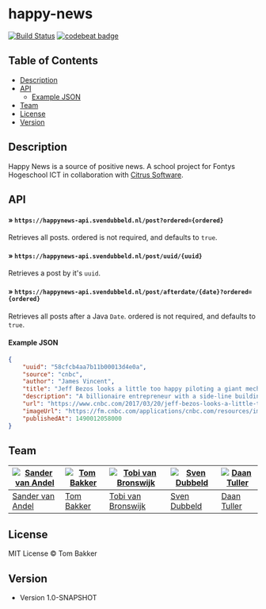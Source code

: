 # happy-news

[![Build Status](https://travis-ci.org/BakkerTom/happy-news.svg?branch=master)](https://travis-ci.org/BakkerTom/happy-news)
[![codebeat badge](https://codebeat.co/badges/503aab65-3852-4b7b-9c46-938a56e05b97)](https://codebeat.co/projects/github-com-bakkertom-happy-news-master)

## Table of Contents
* [Description](#description)
* [API](#api)
    * [Example JSON](#example-json)
* [Team](#team)
* [License](#license)
* [Version](#version)

## Description

Happy News is a source of positive news. A school project for Fontys Hogeschool ICT in collaboration with [Citrus Software](http://citrus.nl/).

## API

#### » `https://happynews-api.svendubbeld.nl/post?ordered={ordered}`

Retrieves all posts. ordered is not required, and defaults to `true`.

#### » `https://happynews-api.svendubbeld.nl/post/uuid/{uuid}`

Retrieves a post by it's `uuid`.

#### » `https://happynews-api.svendubbeld.nl/post/afterdate/{date}?ordered={ordered}`

Retrieves all posts after a Java `Date`. ordered is not required, and defaults to `true`.

#### Example JSON
```json
{
    "uuid": "58cfcb4aa7b11b00013d4e0a",
    "source": "cnbc",
    "author": "James Vincent",
    "title": "Jeff Bezos looks a little too happy piloting a giant mechanical robot",
    "description": "A billionaire entrepreneur with a side-line building space rockets has been showing off piloting a 13-foot-tall robot.",
    "url": "https://www.cnbc.com/2017/03/20/jeff-bezos-looks-a-little-too-happy-piloting-a-giant-mechanical-robot.html",
    "imageUrl": "https://fm.cnbc.com/applications/cnbc.com/resources/img/editorial/2017/03/20/104351978-C7Vl-gtWkAAkj-Y.1910x1000.jpg",
    "publishedAt": 1490012058000
}
```


## Team
[![Sander van Andel](https://avatars1.githubusercontent.com/u/25583174?v=3&s=250)](https://github.com/SanderVanAndel) | [![Tom Bakker](https://avatars0.githubusercontent.com/u/1022998?v=3&s=250)](https://github.com/BakkerTom) | [![Tobi van Bronswijk](https://avatars2.githubusercontent.com/u/15573392?v=3&s=250)](https://github.com/TvanBronswijk) | [![Sven Dubbeld](https://avatars1.githubusercontent.com/u/4523069?v=3&s=250)](https://github.com/SvenDub) | [![Daan Tuller](https://avatars3.githubusercontent.com/u/15889244?v=3&s=250)](https://github.com/DaanTul)
---|---|---|---|---
[Sander van Andel](https://github.com/SanderVanAndel) | [Tom Bakker](https://github.com/BakkerTom) | [Tobi van Bronswijk](https://github.com/TvanBronswijk) | [Sven Dubbeld](https://github.com/SvenDub) | [Daan Tuller](https://github.com/DaanTul)


## License

MIT License © Tom Bakker

## Version

* Version 1.0-SNAPSHOT
